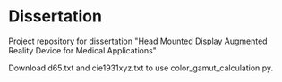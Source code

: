 # Dissertation
Project repository for dissertation "Head Mounted Display Augmented Reality Device for Medical Applications"

Download d65.txt and cie1931xyz.txt to use color_gamut_calculation.py.
